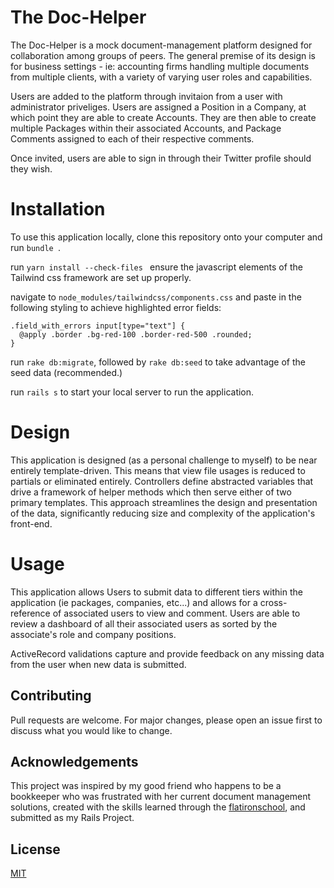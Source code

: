 # The Doc-Helper

The Doc-Helper is a mock document-management platform designed for collaboration among groups of peers.  The general premise of its design is for business settings - ie: accounting firms handling multiple documents from multiple clients, with a variety of varying user roles and capabilities.

Users are added to the platform through invitaion from a user with administrator priveliges.  Users are assigned a Position in a Company, at which point they are able to create Accounts.  They are then able to create multiple Packages within their associated Accounts, and Package Comments assigned to each of their respective comments.

Once invited, users are able to sign in through their Twitter profile should they wish.

# Installation

To use this application locally, clone this repository onto your computer and run ```bundle ```. 

run ```yarn install --check-files ``` ensure the javascript elements of the Tailwind css framework are set up properly.

navigate to ```node_modules/tailwindcss/components.css``` and paste in the following styling to achieve highlighted error fields:

```
.field_with_errors input[type="text"] {
  @apply .border .bg-red-100 .border-red-500 .rounded;
}
```


run ```rake db:migrate```, followed by ```rake db:seed``` to take advantage of the seed data (recommended.)

run ```rails s``` to start your local server to run the application.

# Design

This application is designed (as a personal challenge to myself) to be near entirely template-driven.  This means that view file usages is reduced to partials or eliminated entirely.  Controllers define abstracted variables that drive a framework of helper methods which then serve either of two primary templates.  This approach streamlines the design and presentation of the data, significantly reducing size and complexity of the application's front-end.

# Usage

This application allows Users to submit data to different tiers within the application (ie packages, companies, etc...) and allows for a cross-reference of associated users to view and comment.  Users are able to review a dashboard of all their associated users as sorted by the associate's role and company positions.

ActiveRecord validations capture and provide feedback on any missing data from the user when new data is submitted.


## Contributing

Pull requests are welcome. For major changes, please open an issue first to discuss what you would like to change.

## Acknowledgements

This project was inspired by my good friend who happens to be a bookkeeper who was frustrated with her current document management solutions, created with the skills learned through the [flatironschool](http://flatironschool.com/), and submitted as my Rails Project.

## License

[MIT](https://choosealicense.com/licenses/mit/)
